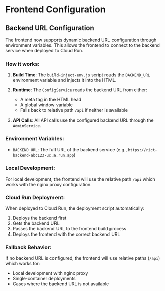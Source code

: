 # Frontend Configuration

## Backend URL Configuration

The frontend now supports dynamic backend URL configuration through environment variables. This allows the frontend to connect to the backend service when deployed to Cloud Run.

### How it works:

1. **Build Time**: The `build-inject-env.js` script reads the `BACKEND_URL` environment variable and injects it into the HTML.

2. **Runtime**: The `ConfigService` reads the backend URL from either:
   - A meta tag in the HTML head
   - A global window variable
   - Falls back to relative path `/api` if neither is available

3. **API Calls**: All API calls use the configured backend URL through the `AdminService`.

### Environment Variables:

- `BACKEND_URL`: The full URL of the backend service (e.g., `https://rict-backend-abc123-uc.a.run.app`)

### Local Development:

For local development, the frontend will use the relative path `/api` which works with the nginx proxy configuration.

### Cloud Run Deployment:

When deployed to Cloud Run, the deployment script automatically:
1. Deploys the backend first
2. Gets the backend URL
3. Passes the backend URL to the frontend build process
4. Deploys the frontend with the correct backend URL

### Fallback Behavior:

If no backend URL is configured, the frontend will use relative paths (`/api`) which works for:
- Local development with nginx proxy
- Single-container deployments
- Cases where the backend URL is not available
